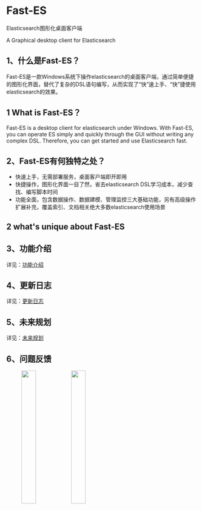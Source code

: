 # Fast-ES
Elasticsearch图形化桌面客户端

A Graphical desktop client for Elasticsearch

## 1、什么是Fast-ES？
Fast-ES是一款Windows系统下操作elasticsearch的桌面客户端，通过简单便捷的图形化界面，替代了复杂的DSL语句编写，从而实现了“快”速上手、“快”捷使用elasticsearch的效果。
## 1 What is Fast-ES？
Fast-ES is a desktop client for elasticsearch under Windows. With Fast-ES, you can operate ES simply and quickly through the GUI without writing any complex DSL. Therefore, you can get started and use Elasticsearch fast.
## 2、Fast-ES有何独特之处？
- 快速上手，无需部署服务，桌面客户端即开即用
- 快捷操作，图形化界面一目了然，省去elasticsearch DSL学习成本，减少查找、编写脚本时间
- 功能全面，包含数据操作、数据建模、管理监控三大基础功能，另有高级操作扩展补充，覆盖索引、文档相关绝大多数elasticsearch使用场景
## 2 what's unique about Fast-ES

## 3、功能介绍
详见：[功能介绍](https://github.com/duzhimin/fast-es/blob/main/docs/instructions.md)
## 4、更新日志
详见：[更新日志](https://github.com/duzhimin/fast-es/releases)
## 5、未来规划
详见：[未来规划](https://github.com/duzhimin/fast-es/blob/main/docs/future-plan)
## 6、问题反馈
<figure class="half">
    <img src="https://user-images.githubusercontent.com/59269223/218623247-8ae3cafb-8b04-48e1-b513-24ad87b63906.jpg" width="30%">
    <img src="https://user-images.githubusercontent.com/59269223/218623247-8ae3cafb-8b04-48e1-b513-24ad87b63906.jpg" width="30%">
</figure>
